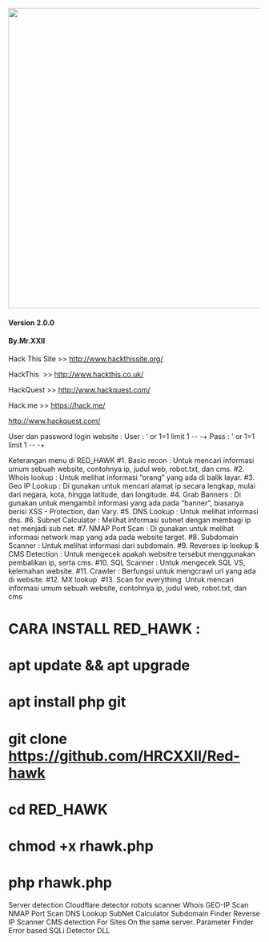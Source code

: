 <p align="center">
	<img src="https://i.imgur.com/GNWwMFb.png" width="600px">
</p>

#### Version 2.0.0
#### By.Mr.XXII


Hack This Site >> http://www.hackthissite.org/

HackThis  >> http://www.hackthis.co.uk/

HackQuest >> http://www.hackquest.com/

Hack.me >> https://hack.me/

http://www.hackquest.com/

User dan password login website :
User : ' or 1=1 limit 1 -- -+
Pass : ' or 1=1 limit 1 -- -+

Keterangan menu di RED_HAWK 
#1. Basic recon : Untuk mencari informasi umum sebuah website, contohnya ip, judul web, robot.txt, dan cms. 
#2. Whois lookup : Untuk melihat informasi “orang” yang ada di balik layar. 
#3. Geo IP Lookup : Di gunakan untuk mencari alamat ip secara lengkap, mulai dari negara, kota, hingga latitude, dan longitude. 
#4. Grab Banners : Di gunakan untuk mengambil informasi yang ada pada “banner”, biasanya berisi XSS - Protection, dan Vary. 
#5. DNS Lookup : Untuk melihat informasi dns. 
#6. Subnet Calculator : Melihat informasi subnet dengan membagi ip net menjadi sub net. 
#7. NMAP Port Scan : Di gunakan untuk melihat informasi network map yang ada pada website target. 
#8. Subdomain Scanner : Untuk melihat informasi dari subdomain. 
#9. Reverses ip lookup & CMS Detection : Untuk mengecek apakah websitre tersebut menggunakan pembalikan ip, serta cms. 
#10. SQL Scanner : Untuk mengecek SQL VS, kelemahan website. 
#11. Crawler : Berfungsi untuk mengcrawl url yang ada di website. 
#12. MX lookup  
#13. Scan for everything  Untuk mencari informasi umum sebuah website, contohnya ip, judul web, robot.txt, dan cms

# CARA INSTALL RED_HAWK :
# apt update && apt upgrade
# apt install php git
# git clone https://github.com/HRCXXII/Red-hawk
# cd RED_HAWK
# chmod +x rhawk.php
# php rhawk.php


Server detection
Cloudflare detector
robots scanner
Whois
GEO-IP Scan
NMAP Port Scan
DNS Lookup
SubNet Calculator
Subdomain Finder
Reverse IP Scanner
CMS detection For Sites On the same server.
Parameter Finder
Error based SQLi Detector
DLL
